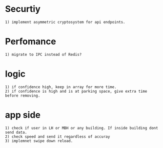 # Securtiy
    1) implement asymmetric cryptosystem for api endpoints.

# Perfomance
    1) migrate to IPC instead of Redis?


# logic
    1) if confidence high, keep in array for more time.
    2) if confidence is high and is at parking space, give extra time before removing.


# app side
    1) check if user in LH or MBH or any building. If inside building dont send data.
    2) check speed and send it regardless of accuray
    3) implemnet swipe down reload.